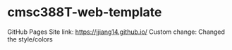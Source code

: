 # cmsc388T-web-template
GitHub Pages Site link: https://jjiang14.github.io/
Custom change: Changed the style/colors
